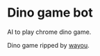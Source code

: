 # Dino game bot #

AI to play chrome dino game.

Dino game ripped by [wayou](https://github.com/wayou/t-rex-runner).